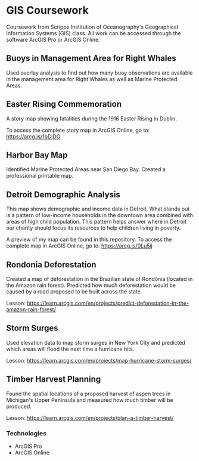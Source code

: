 # GIS Coursework
Coursework from Scripps Institution of Oceanography's Geographical Information Systems (GIS) class. All work can be accessed through the software ArcGIS Pro or ArcGIS Online.

## Buoys in Management Area for Right Whales
Used overlay analysis to find out how many buoy observations are available in the management area for Right Whales as well as Marine Protected Areas.

## Easter Rising Commemoration
A story map showing fatalities during the 1916 Easter Rising in Dublin.

To access the complete story map in ArcGIS Online, go to: https://arcg.is/1bDjDG

## Harbor Bay Map
Identified Marine Protected Areas near San Diego Bay. Created a professional printable map.

## Detroit Demographic Analysis
This map shows demographic and income data in Detroit. What stands out is a pattern of low-income households in the downtown area combined with areas of high child population. This pattern helps answer where in Detroit our charity should focus its resources to help children living in poverty.

A preview of my map can be found in this repository. To access the complete map in ArcGIS Online, go to: https://arcg.is/0Lu5ij

## Rondonia Deforestation
Created a map of deforestation in the Brazilian state of Rondônia (located in the Amazon rain forest). Predicted how much deforestation would be caused by a road proposed to be built across the state.

Lesson: https://learn.arcgis.com/en/projects/predict-deforestation-in-the-amazon-rain-forest/

## Storm Surges
Used elevation data to map storm surges in New York City and predicted which areas will flood the next time a hurricane hits.

Lesson: https://learn.arcgis.com/en/projects/map-hurricane-storm-surges/

## Timber Harvest Planning
Found the spatial locations of a proposed harvest of aspen trees in Michigan's Upper Peninsula and measured how much timber will be produced.

Lesson: https://learn.arcgis.com/en/projects/plan-a-timber-harvest/


### Technologies
- ArcGIS Pro
- ArcGIS Online
